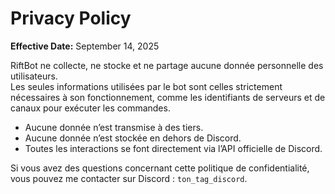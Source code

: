 # Privacy Policy

**Effective Date:** September 14, 2025  

RiftBot ne collecte, ne stocke et ne partage aucune donnée personnelle des utilisateurs.  
Les seules informations utilisées par le bot sont celles strictement nécessaires à son fonctionnement, comme les identifiants de serveurs et de canaux pour exécuter les commandes.  

- Aucune donnée n’est transmise à des tiers.  
- Aucune donnée n’est stockée en dehors de Discord.  
- Toutes les interactions se font directement via l’API officielle de Discord.  

Si vous avez des questions concernant cette politique de confidentialité, vous pouvez me contacter sur Discord : `ton_tag_discord`.
